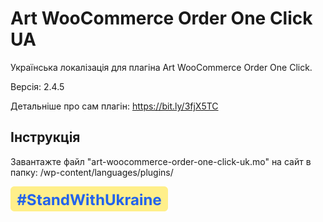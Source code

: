 # Art WooCommerce Order One Click UA

Українська локалізація для плагіна Art WooCommerce Order One Click.

Версія: 2.4.5

Детальніше про сам плагін: https://bit.ly/3fjX5TC

## Інструкція

Завантажте файл "art-woocommerce-order-one-click-uk.mo" на сайт в папку: /wp-content/languages/plugins/

[![Stand With Ukraine](https://raw.githubusercontent.com/vshymanskyy/StandWithUkraine/main/badges/StandWithUkraine.svg)](https://sitex.me/standwithukraine)
